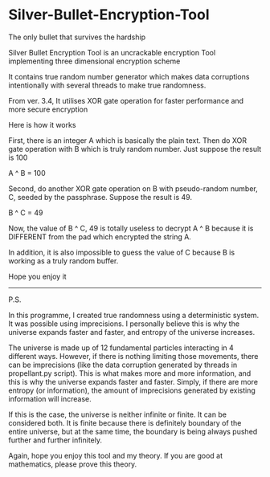 Silver-Bullet-Encryption-Tool
=============================
The only bullet that survives the hardship

Silver Bullet Encryption Tool is an uncrackable encryption Tool implementing three dimensional encryption scheme

It contains true random number generator which makes data corruptions intentionally with several threads to make true randomness.

From ver. 3.4, It utilises XOR gate operation for faster performance and more secure encryption

Here is how it works

First, there is an integer A which is basically the plain text. Then do XOR gate operation with B which is truly random number. Just suppose the result is 100

A ^ B = 100

Second, do another XOR gate operation on B with pseudo-random number, C, seeded by the passphrase. Suppose the result is 49.

B ^ C = 49

Now, the value of B ^ C, 49 is totally useless to decrypt A ^ B because it is DIFFERENT from the pad which encrypted the string A.

In addition, it is also impossible to guess the value of C because B is working as a truly random buffer.

Hope you enjoy it



---------------------------------------
P.S.

In this programme, I created true randomness using a deterministic system. It was possible using imprecisions. I personally believe this is why the universe expands faster and faster, and entropy of the universe increases.

The universe is made up of 12 fundamental particles interacting in 4 different ways. However, if there is nothing limiting those movements, there can be imprecisions (like the data corruption generated by threads in propellant.py script). This is what makes more and more information, and this is why the universe expands faster and faster. Simply, if there are more entropy (or information), the amount of imprecisions generated by existing information will increase.

If this is the case, the universe is neither infinite or finite. It can be considered both. It is finite because there is definitely boundary of the entire universe, but at the same time, the boundary is being always pushed further and further infinitely.

Again, hope you enjoy this tool and my theory. If you are good at mathematics, please prove this theory.
